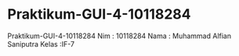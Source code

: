 # Praktikum-GUI-4-10118284
Praktikum-GUI-4-10118284 Nim : 10118284 Nama : Muhammad Alfian Saniputra Kelas :IF-7
